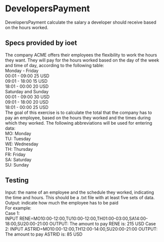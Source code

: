 # DevelopersPayment
DevelopersPayment calculate the salary a developer should receive based on the hours worked.

## Specs provided by ioet

The company ACME offers their employees the flexibility to work the hours they want. They will pay for the hours worked based on the day of the week and time of day, according to the following table: <br/>
Monday - Friday <br/>
00:01 - 09:00 25 USD <br/>
09:01 - 18:00 15 USD <br/>
18:01 - 00:00 20 USD <br/>
Saturday and Sunday <br/>
00:01 - 09:00 30 USD <br/>
09:01 - 18:00 20 USD <br/>
18:01 - 00:00 25 USD <br/>
The goal of this exercise is to calculate the total that the company has to pay an employee, based on the hours they worked and the times during which they worked. The following abbreviations will be used for entering data:  
MO: Monday <br/>
TU: Tuesday <br/>
WE: Wednesday <br/>
TH: Thursday <br/>
FR: Friday <br/>
SA: Saturday <br/>
SU: Sunday <br/>


## Testing

Input: the name of an employee and the schedule they worked, indicating the time and hours. This should be a .txt file with at least five sets of data.  
Output: indicate how much the employee has to be paid  
For example:  
Case 1:  
INPUT
RENE=MO10:00-12:00,TU10:00-12:00,TH01:00-03:00,SA14:00-18:00,SU20:00-21:00
OUTPUT:
The amount to pay RENE is: 215 USD
Case 2:
INPUT
ASTRID=MO10:00-12:00,TH12:00-14:00,SU20:00-21:00
OUTPUT:
The amount to pay ASTRID is: 85 USD
